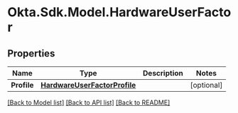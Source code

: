 # Okta.Sdk.Model.HardwareUserFactor
## Properties

Name | Type | Description | Notes
------------ | ------------- | ------------- | -------------
**Profile** | [**HardwareUserFactorProfile**](HardwareUserFactorProfile.md) |  | [optional] 

[[Back to Model list]](../README.md#documentation-for-models) [[Back to API list]](../README.md#documentation-for-api-endpoints) [[Back to README]](../README.md)

